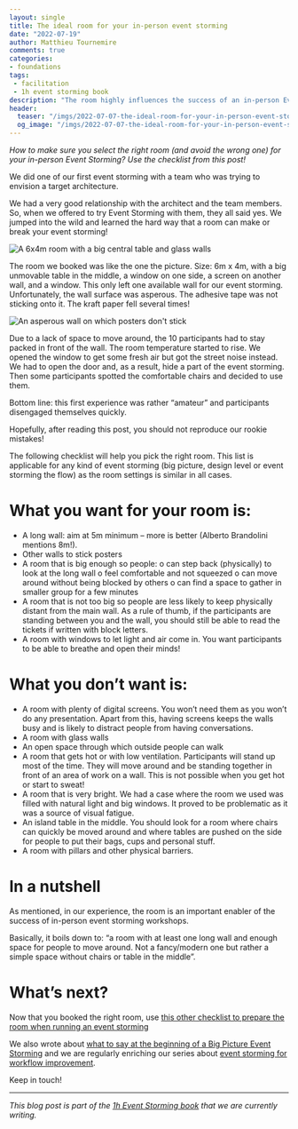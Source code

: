 ```yaml
---
layout: single
title: The ideal room for your in-person event storming
date: "2022-07-19"
author: Matthieu Tournemire
comments: true
categories:
- foundations
tags:
 - facilitation
 - 1h event storming book
description: "The room highly influences the success of an in-person Event Storming. This short post lists what you should look for when selecting a room and what you should try to avoid."
header:
  teaser: "/imgs/2022-07-07-the-ideal-room-for-your-in-person-event-storming/EmptyRoom-teaser72.jpg"
  og_image: "/imgs/2022-07-07-the-ideal-room-for-your-in-person-event-storming/EmptyRoom-og.jpg"
---
```

_How to make sure you select the right room (and avoid the wrong one) for your in-person Event Storming? Use the checklist from this post!_

We did one of our first event storming with a team who was trying to envision a target architecture.

We had a very good relationship with the architect and the team members. So, when we offered to try Event Storming with them, they all said yes. We jumped into the wild and learned the hard way that a room can make or break your event storming!

![A 6x4m room with a big central table and glass walls]({{site.url}}{{site.baseurl}}/imgs/2022-07-07-the-ideal-room-for-your-in-person-event-storming/WrongRoomForEventStorming72.jpg)


The room we booked was like the one the picture. Size: 6m x 4m, with a big unmovable table in the middle, a window on one side, a screen on another wall, and a window. This only left one available wall for our event storming. Unfortunately, the wall surface was asperous. The adhesive tape was not sticking onto it. The kraft paper fell several times!

![An asperous wall on which posters don't stick]({{site.url}}{{site.baseurl}}/imgs/2022-07-07-the-ideal-room-for-your-in-person-event-storming/AsperousWall72.jpg)



Due to a lack of space to move around, the 10 participants had to stay packed in front of the wall. The room temperature started to rise. We opened the window to get some fresh air but got the street noise instead. We had to open the door and, as a result, hide a part of the event storming. Then some participants spotted the comfortable chairs and decided to use them.

Bottom line: this first experience was rather “amateur” and participants disengaged themselves quickly.

Hopefully, after reading this post, you should not reproduce our rookie mistakes! 

The following checklist will help you pick the right room. This list is applicable for any kind of event storming (big picture, design level or event storming the flow) as the room settings is similar in all cases.

# What you want for your room is:
-	A long wall: aim at 5m minimum – more is better (Alberto Brandolini mentions 8m!).
-	Other walls to stick posters
-	A room that is big enough so people:
o	can step back (physically) to look at the long wall
o	feel comfortable and not squeezed
o	can move around without being blocked by others
o	can find a space to gather in smaller group for a few minutes
-	A room that is not too big so people are less likely to keep physically distant from the main wall. As a rule of thumb, if the participants are standing between you and the wall, you should still be able to read the tickets if written with block letters.
-	A room with windows to let light and air come in. You want participants to be able to breathe and open their minds!

# What you don’t want is:
-	A room with plenty of digital screens. You won’t need them as you won’t do any presentation. Apart from this, having screens keeps the walls busy and is likely to distract people from having conversations.
-	A room with glass walls
-	An open space through which outside people can walk
-	A room that gets hot or with low ventilation. Participants will stand up most of the time. They will move around and be standing together in front of an area of work on a wall. This is not possible when you get hot or start to sweat!
-	A room that is very bright. We had a case where the room we used was filled with natural light and big windows. It proved to be problematic as it was a source of visual fatigue.
-	An island table in the middle. You should look for a room where chairs can quickly be moved around and where tables are pushed on the side for people to put their bags, cups and personal stuff.
-	A room with pillars and other physical barriers.

# In a nutshell
As mentioned, in our experience, the room is an important enabler of the success of in-person event storming workshops.

Basically, it boils down to: “a room with at least one long wall and enough space for people to move around. Not a fancy/modern one but rather a simple space without chairs or table in the middle”.

# What’s next?
Now that you booked the right room, use [this other checklist to  prepare the room when running an event storming]({{site.url}}{{site.baseurl}}/foundations/how-to-prepare-the-room-for-a-ddd-big-picture-event-storming/)

We also wrote about [what to say at the beginning of a Big Picture Event Storming]({{site.url}}{{site.baseurl}}//big%20picture/what-to-say-at-the-beginning-of-a-big-picture-event-storming-workshop/) and we are regularly enriching our series about [event storming for workflow improvement]({{site.url}}{{site.baseurl}}/categories/#workflow-improvement).

Keep in touch!

----
_This blog post is part of the [1h Event Storming book]({{site.url}}/1h-event-storming-book/) that we are currently writing._
